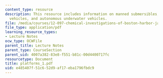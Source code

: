 ```yaml
---
content_type: resource
description: This resource includes information on manned submersibles, remotely operated
  vehicles, and autonomous underwater vehicles.
file: /media/courses/12-097-chemical-investigations-of-boston-harbor-january-iap-2006/e485407f51c652d9af17eba1796fbdc9_platforms_1.pdf
file_type: application/pdf
learning_resource_types:
- Lecture Notes
ocw_type: OCWFile
parent_title: Lecture Notes
parent_type: CourseSection
parent_uid: 4007a382-83e8-f551-b81c-00d4400717fc
resourcetype: Document
title: platforms_1.pdf
uid: e485407f-51c6-52d9-af17-eba1796fbdc9
---
```

